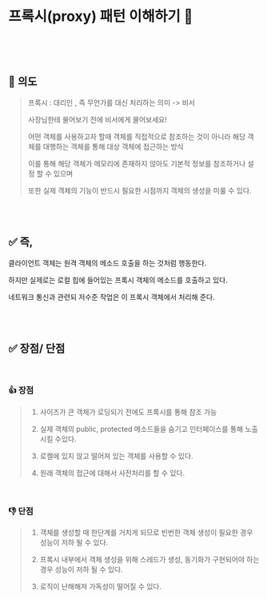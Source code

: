 # 프록시(proxy) 패턴 이해하기 :star2:
 
 </br>
 </br>
 
 ```java
 ```
## 🎯 의도 
> 프록시 : 대리인 , 즉 무언가를 대신 처리하는 의미 -> 비서 </p>
> 사장님한테 물어보기 전에 비서에게 물어보세요! </p>
> 어떤 객체를 사용하고자 할때 객체를 직접적으로 참조하는 것이 아니라 해당 객체를 대행하는 객체를 통해 대상 객체에 접근하는 방식 </p>
> 이를 통해 해당 객체가 메모리에 존재하지 않아도 기본적 정보를 참조하거나 설정 할 수 있으며 </p>
> 또한 실제 객체의 기능이 반드시 필요한 시점까지 객체의 생성을 미룰 수 있다. </p>
 
 </br>
 </br>
 
## ✅ 즉,
클라이언트 객체는 원격 객체의 메소드 호출을 하는 것처럼 행동한다. </p>
하지만 실제로는 로컬 힙에 들어있는 프록시 객체의 메소드를 호출하고 있다. </p>
네트워크 통신과 관련되 저수준 작업은 이 프록시 객체에서 처리해 준다.</p>

</br>
</br>

## ✅ 장점/ 단점

</br>

### :+1: 장점 
> 1. 사이즈가 큰 객체가 로딩되기 전에도 프록시를 통해 참조 가능 </p>
> 2. 실제 객체의 public, protected 메소드들을 숨기고 인터페이스를 통해 노출시킬 수있다. </p>
> 3. 로켈에 있지 않고 떨어져 있는 객체를 사용할 수 있다. </p>
> 4. 원래 객체의 접근에 대해서 사전처리를 할 수 있다. </p>

</br>

### :-1: 단점
> 1. 객체를 생성할 때 한단계를 거치게 되므로 빈번한 객체 생성이 필요한 경우 성능이 저하 될 수 있다. </p>
> 2. 프록시 내부에서 객체 생성을 위해 스레드가 생성, 동기화가 구현되어야 하는 경우 성능이 저하 될 수 있다. </p>
> 3. 로직이 난해해져 가독성이 떨어질 수 있다. </p>


</br>
</br>
